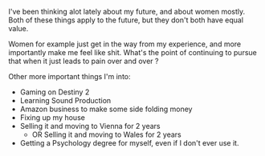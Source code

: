 I've been thinking alot lately about my future, and about women mostly. Both of these things apply to the future, but they don't both have equal value.

Women for example just get in the way from my experience, and more importantly make me feel like shit. What's the point of continuing to pursue that when it just leads to pain over and over ? 

Other more important things I'm into: 
  * Gaming on Destiny 2
  * Learning Sound Production
  * Amazon business to make some side folding money
  * Fixing up my house
  * Selling it and moving to Vienna for 2 years
    * OR Selling it and moving to Wales for 2 years
  * Getting a Psychology degree for myself, even if I don't ever use it.

